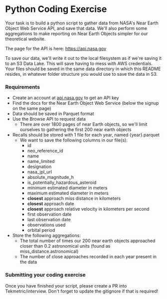 # Python Coding Exercise

Your task is to build a python script to gather data from NASA's Near Earth Object Web Service API, and save that data. We'll also perform some aggregations to make reporting on Near Earth Objects simpler for our theoretical website.

The page for the API is here: https://api.nasa.gov

To save our data, we'll write it out to the local filesystem as if we're saving it to an S3 Data Lake. This will save having to mess with AWS credentials. Your files should be saved in the same data directory in which this README resides, in whatever folder structure you would use to save the data in S3.

### Requirements
- Create an account at [api.nasa.gov](https://api.nasa.gov) to get an API key
- Find the docs for the Near Earth Object Web Service (below the signup on the same page)
- Data should be saved in Parquet format
- Use the Browse API to request data
    - There are over 1800 pages of near Earth objects, so we'll limit ourselves to gathering the first 200 near earth objects
- Recalls should be stored with 1 file for each year, named {year}.parquet
    - We want to save the following columns in our file(s):
        - id
        - neo_reference_id
        - name
        - name_limited
        - designation
        - nasa_jpl_url
        - absolute_magnitude_h
        - is_potentially_hazardous_asteroid
        - minimum estimated diameter in meters
        - maximum estimated diameter in meters
        - **closest** approach miss distance in kilometers
        - **closest** approach date
        - **closest** approach relative velocity in kilometers per second
        - first observation date
        - last observation date
        - observations used
        - orbital period
- Store the following aggregations:
    - The total number of times our 200 near earth objects approached closer than 0.2 astronomical units (found as miss_distance.astronomical)
    - The number of close approaches recorded in each year present in the data

### Submitting your coding exercise
Once you have finished your script, please create a PR into Tekmetric/interview. Don't forget to update the gitignore if that is required!
